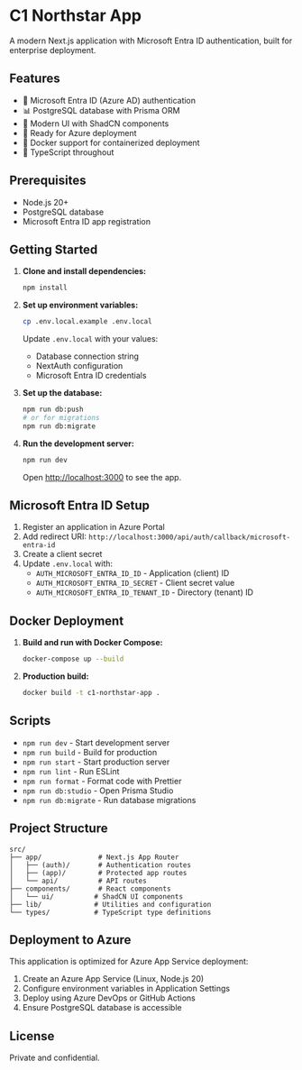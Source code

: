 # C1 Northstar App

A modern Next.js application with Microsoft Entra ID authentication, built for enterprise deployment.

## Features

- 🔐 Microsoft Entra ID (Azure AD) authentication
- 📊 PostgreSQL database with Prisma ORM
- 🎨 Modern UI with ShadCN components
- 🚀 Ready for Azure deployment
- 🐳 Docker support for containerized deployment
- 📝 TypeScript throughout

## Prerequisites

- Node.js 20+
- PostgreSQL database
- Microsoft Entra ID app registration

## Getting Started

1. **Clone and install dependencies:**
   ```bash
   npm install
   ```

2. **Set up environment variables:**
   ```bash
   cp .env.local.example .env.local
   ```
   
   Update `.env.local` with your values:
   - Database connection string
   - NextAuth configuration
   - Microsoft Entra ID credentials

3. **Set up the database:**
   ```bash
   npm run db:push
   # or for migrations
   npm run db:migrate
   ```

4. **Run the development server:**
   ```bash
   npm run dev
   ```

   Open [http://localhost:3000](http://localhost:3000) to see the app.

## Microsoft Entra ID Setup

1. Register an application in Azure Portal
2. Add redirect URI: `http://localhost:3000/api/auth/callback/microsoft-entra-id`
3. Create a client secret
4. Update `.env.local` with:
   - `AUTH_MICROSOFT_ENTRA_ID_ID` - Application (client) ID
   - `AUTH_MICROSOFT_ENTRA_ID_SECRET` - Client secret value
   - `AUTH_MICROSOFT_ENTRA_ID_TENANT_ID` - Directory (tenant) ID

## Docker Deployment

1. **Build and run with Docker Compose:**
   ```bash
   docker-compose up --build
   ```

2. **Production build:**
   ```bash
   docker build -t c1-northstar-app .
   ```

## Scripts

- `npm run dev` - Start development server
- `npm run build` - Build for production
- `npm run start` - Start production server
- `npm run lint` - Run ESLint
- `npm run format` - Format code with Prettier
- `npm run db:studio` - Open Prisma Studio
- `npm run db:migrate` - Run database migrations

## Project Structure

```
src/
├── app/              # Next.js App Router
│   ├── (auth)/       # Authentication routes
│   ├── (app)/        # Protected app routes
│   └── api/          # API routes
├── components/       # React components
│   └── ui/          # ShadCN UI components
├── lib/             # Utilities and configuration
└── types/           # TypeScript type definitions
```

## Deployment to Azure

This application is optimized for Azure App Service deployment:

1. Create an Azure App Service (Linux, Node.js 20)
2. Configure environment variables in Application Settings
3. Deploy using Azure DevOps or GitHub Actions
4. Ensure PostgreSQL database is accessible

## License

Private and confidential.